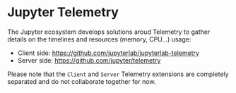 # Jupyter Telemetry

The Jupyter ecosystem develops solutions aroud Telemetry to gather details on the timelines and resources (memory, CPU...) usage:

- Client side: <https://github.com/jupyterlab/jupyterlab-telemetry>
- Server side: <https://github.com/jupyter/telemetry>

Please note that the `Client` and `Server` Telemetry extensions are completely separated and do not collaborate together for now.
